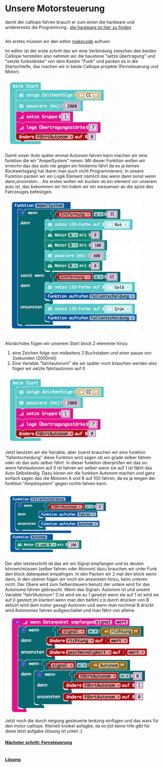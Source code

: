 # Unsere Motorsteuerung

damit der calliope fahren brauch er zum einen die hardware und andererseitz 
die Programirung...[die hardware ist hier zu finden](https://github.com/Mcccake/calliope-car/blob/master/doc/Hardware.md)

##
Als erstes müssen wir den editor [makecode](https://makecode.calliope.cc) aufruen 

Im editor ist der  erste schritt das wir eine Verbindung zwischen den beiden Calliope herstellen also nehmen wir die 
  baustene "setze übertragung" und "setzte funkstäreke" von dem Kasten "Funk" und packen 
  es in die Startschleife, das machen wir in beide Calliope projekte (Fernsteuerung und Motor).

 ![bild-name](../img/Start.png)
 
Damit unser Auto später einmal Autonom fahren kann machen wir eine funktion die wir 
"AmpelSystem" nenen.  Mit dieser Funktion wollen wir erreichn das das auto nie gegen ein hindernis fährt 
da es ja keinen Rückwertsgang hat (kann man auch nicht Programmieren). 
In unsere Funktion packen wir ein Logik Element nämlich das wenn dann sonst wenn dann,ansonsten...
Als erstes wollen wir kucken ob ein element vor unserem auto ist, das bekommen wir hin indem wir ein 
messensor an die spize des Fahrzeuges befestigen.

![bild-name](../img/imgAmpel.png)

Alsnächstes fügen wir unserem Start block 2 elemente hinzu 
1. eine Zeichen folge von midestens 2 Buchstaben und einer pause von 2sekunden (2000mili)
1. Eine Variable "fahrtautonom" die wir später noch brauchen werden also fügen wir setzte fahrtautonom auf 0

![bild-name](../img/img%20Start.png)

Jetzt beutzen wir die Variable, aber zuerst brauchen wir eine funktion "fallentscheidung" diese Funktion wird sagen ob 
wir grade selber fahren oder ob das auto selber fährt. In dieser funktion überprüfen wir das so: wenn fahrtautonom auf 
0 ist fahren wir selber wenn sie auf 1 ist fährt das Auto Selbständig. Dazu könen wir die funktion Autonom machen und 
ganz einfach sagen das die Motoren A und B auf 100 fahren, da es ja wegen der funktion "Ampelsystem"  gegen nichts 
fahren kann.

![bild-name](../img/fallentscheidung.png)

Der aller letzteschritt ist das wir ein Signal empfangen und es deuten können/müssen (selber fahren oder Atonom)
dazu brauchen wir unter Funk den block datenpaket empafngen. In den Packen wir  2 mal den block wenn dann,
in den oberen fügen wir noch ein ansonsten hinzu, beim unteren nicht. Der Obere wird zum Selbersteuern benutz der untere
wird für das Autonome fahren gebraucht. Wenn das Signal= Autonom ist und unsere Variable "fahrtAutonom" 0 ist wird sie
au 1 gesetzt wenn sie auf 1 ist wird sie auf 0 gestezt,im klartext wenn man den befehl z.b durch drücken von B aktivirt
wird dem motor gesagt Autonom und wenn man nochmal B drückt wird Autonomes fahren außgeschaltet und man fährt von alleine 

![bild-name](../img/Datenpaket.png)

Jetzt noch die durch neigung gesteuerte lenkung einfügen und das wars für den motor calliope.
Kleine0 knobel aufagbe, da es jtzt keine hife gibt für diese letzt aufgabe (lösung ist unten ;)
#### [Nächster schritt: Fernsteuerung](https://github.com/Mcccake/calliope-car/blob/master/doc/fernsteuerung.md)
#
#### [Lösung](https://github.com/Mcccake/calliope-car/blob/master/loesung.md)

